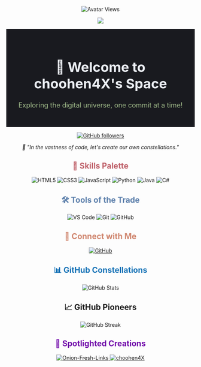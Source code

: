 <!-- Avatar Views -->
<p align="center">
  <img src="https://komarev.com/ghpvc/?username=choohen4X&label=Avatar+Views&color=blue" alt="Avatar Views">
</p>

<!-- Header -->
<p align="center">
  <a href="https://github.com/choohen4X">
    <img src="https://github.com/choohen4X/choohen4X/blob/main/logo.png">
  </a>
</p>

<!-- Unique Header -->
<div align="center" style="background-color: #191A1F; padding: 30px;">
  <h1 style="color: #ECEFF4; font-size: 36px; font-weight: bold;">🚀 Welcome to choohen4X's Space</h1>
  <p style="color: #A3BE8C; font-size: 18px;">Exploring the digital universe, one commit at a time!</p>
</div>

<!-- Social Links and Stats -->
<p align="center">
  <a href="https://github.com/choohen4X">
    <img src="https://img.shields.io/github/followers/choohen4X?label=Follow&style=flat-square&logo=github&color=blue" alt="GitHub followers">
  </a>
</p>

<!-- Intro Text -->
<p align="center">
  <em>🌌 "In the vastness of code, let's create our own constellations."</em>
</p>

<!-- Skills Showcase -->
<h2 align="center" style="color: #BF616A;">🎨 Skills Palette</h2>
<p align="center">
  <img src="https://img.shields.io/badge/HTML5-E34F26.svg?style=flat-square&logo=html5&logoColor=white" alt="HTML5">
  <img src="https://img.shields.io/badge/CSS3-1572B6.svg?style=flat-square&logo=css3&logoColor=white" alt="CSS3">
  <img src="https://img.shields.io/badge/JavaScript-F7DF1E.svg?style=flat-square&logo=javascript&logoColor=black" alt="JavaScript">
  <img src="https://img.shields.io/badge/Python-3776AB.svg?style=flat-square&logo=python&logoColor=white" alt="Python">
  <img src="https://img.shields.io/badge/Java-007396.svg?style=flat-square&logo=java&logoColor=white" alt="Java">
  <img src="https://img.shields.io/badge/C%23-239120.svg?style=flat-square&logo=c-sharp&logoColor=white" alt="C#">
</p>

<!-- Tools of the Trade -->
<h2 align="center" style="color: #5E81AC;">🛠️ Tools of the Trade</h2>
<p align="center">
  <img src="https://img.shields.io/badge/Visual_Studio_Code-007ACC.svg?style=flat-square&logo=visual-studio-code&logoColor=white" alt="VS Code">
  <img src="https://img.shields.io/badge/Git-F05032.svg?style=flat-square&logo=git&logoColor=white" alt="Git">
  <img src="https://img.shields.io/badge/GitHub-181717.svg?style=flat-square&logo=github&logoColor=white" alt="GitHub">
</p>

<!-- Connection Invitation -->
<h2 align="center" style="color: #D08770;">🌟 Connect with Me</h2>
<p align="center">
  <a href="https://github.com/choohen4X">
    <img src="https://img.shields.io/badge/GitHub-181717.svg?style=flat-square&logo=github&logoColor=white" alt="GitHub">
  </a>
</p>

<!-- GitHub Stats -->
<h2 align="center" style="color:#1572B6;">📊 GitHub Constellations</h2>
<p align="center">
  <img src="https://github-readme-stats.vercel.app/api?username=choohen4X&show_icons=true&theme=vision-friendly-dark" alt="GitHub Stats">
</p>

<!-- GitHub Pioneers -->
<h2 align="center">📈 GitHub Pioneers</h2>
<p align="center">
  <img src="https://github-readme-streak-stats.herokuapp.com/?user=choohen4X&theme=dark" alt="GitHub Streak">
</p>

<!-- Spotlighted Creations -->
<h2 align="center" style="color:#7109AA;">🚀 Spotlighted Creations</h2>
<p align="center">
  <a href="https://github.com/choohen4X/onion-websites">
    <img src="https://github-readme-stats.vercel.app/api/pin/?username=choohen4X&repo=Onion-Fresh-Links&theme=vision-friendly-dark" alt="Onion-Fresh-Links">
  </a>
  <a href="https://github.com/choohen4X/choohen4X">
    <img src="https://github-readme-stats.vercel.app/api/pin/?username=choohen4X&repo=choohen4X&theme=vision-friendly-dark" alt="choohen4X">
  </a>
</p>
